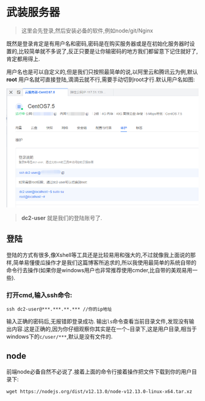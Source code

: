 # 武装服务器
> 这里会先登录,然后安装必备的软件,例如node/git/Nginx

既然是登录肯定是有用户名和密码,密码是在购买服务器或是在初始化服务器时设置的,比较简单就不多说了,反正只要是让你输密码的地方我们都留意下记住就好了,肯定都用得上.

用户名也是可以自定义的,但是我们只按照最简单的说,以阿里云和腾讯云为例,默认 **root** 用户名就可直接登陆,滴滴云就不行,需要手动切到root才行.默认用户名如图:

![滴滴云用户名](../../public/content-img/username.png#bigimg)

> **dc2-user** 就是我们的登陆账号了.

## 登陆

登陆的方式有很多,像Xshell等工具还是比较易用和强大的,不过就像我上面说的那样,简单易懂傻瓜操作才是我们这篇博客所追求的,所以我使用最简单的系统自带的命令行去操作(如果你是windows用户也非常推荐使用cmder,比自带的美观易用一些).

### 打开cmd,输入ssh命令:
```
ssh dc2-user@***.***.**.*** //你的ip地址
```
输入正确的密码后,无报错即登录成功.
输出`ls`命令查看当前目录文件,发现没有输出内容.这是正确的,因为你仔细观察你其实是在一个`~`目录下,这是用户目录,相当于windows下的`c/user/***`,默认是没有文件的.

## node

前端node必备自然不必说了.接着上面的命令行接着操作把文件下载到你的用户目录下:
```
wget https://nodejs.org/dist/v12.13.0/node-v12.13.0-linux-x64.tar.xz
```
